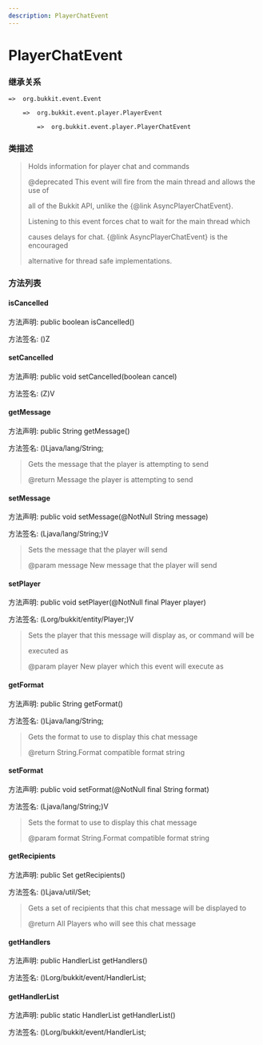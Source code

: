 ```yaml
---
description: PlayerChatEvent
---
```


# PlayerChatEvent

### 继承关系

    =>  org.bukkit.event.Event

        =>  org.bukkit.event.player.PlayerEvent

            =>  org.bukkit.event.player.PlayerChatEvent

### 类描述

> Holds information for player chat and commands
>
> @deprecated This event will fire from the main thread and allows the use of
>
> all of the Bukkit API, unlike the {@link AsyncPlayerChatEvent}.
>
> <p>
>
> Listening to this event forces chat to wait for the main thread which
>
> causes delays for chat. {@link AsyncPlayerChatEvent} is the encouraged
>
> alternative for thread safe implementations.

### 方法列表

#### isCancelled

方法声明: public boolean isCancelled()

方法签名: ()Z

#### setCancelled

方法声明: public void setCancelled(boolean cancel)

方法签名: (Z)V

#### getMessage

方法声明: public String getMessage()

方法签名: ()Ljava/lang/String;

> Gets the message that the player is attempting to send
>
> @return Message the player is attempting to send

#### setMessage

方法声明: public void setMessage(@NotNull String message)

方法签名: (Ljava/lang/String;)V

> Sets the message that the player will send
>
> @param message New message that the player will send

#### setPlayer

方法声明: public void setPlayer(@NotNull final Player player)

方法签名: (Lorg/bukkit/entity/Player;)V

> Sets the player that this message will display as, or command will be
>
> executed as
>
> @param player New player which this event will execute as

#### getFormat

方法声明: public String getFormat()

方法签名: ()Ljava/lang/String;

> Gets the format to use to display this chat message
>
> @return String.Format compatible format string

#### setFormat

方法声明: public void setFormat(@NotNull final String format)

方法签名: (Ljava/lang/String;)V

> Sets the format to use to display this chat message
>
> @param format String.Format compatible format string

#### getRecipients

方法声明: public Set<Player> getRecipients()

方法签名: ()Ljava/util/Set;

> Gets a set of recipients that this chat message will be displayed to
>
> @return All Players who will see this chat message

#### getHandlers

方法声明: public HandlerList getHandlers()

方法签名: ()Lorg/bukkit/event/HandlerList;

#### getHandlerList

方法声明: public static HandlerList getHandlerList()

方法签名: ()Lorg/bukkit/event/HandlerList;
